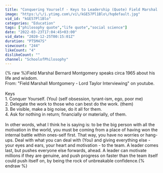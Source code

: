 ```yaml
---
title: "Conquering Yourself - Keys to Leadership (Quote) Field Marshal Bernard Montgomery"
image: "https:\/\/i.ytimg.com\/vi\/kGE57Pl1Blo\/hqdefault.jpg"
vid_id: "kGE57Pl1Blo"
categories: "Education"
tags: ["philosophy quote","life quote","social science"]
date: "2022-03-23T17:04:45+03:00"
vid_date: "2020-12-25T00:15:01Z"
duration: "PT5M47S"
viewcount: "244"
likeCount: "4"
dislikeCount: ""
channel: "SchoolofPhilosophy"
---
```

{% raw %}Field Marshal Bernard Montgomery speaks circa 1965 about his life and wisdom.<br />From: &quot;Field Marshall Montgomery - Lord Taylor Interviewing&quot; on youtube.<br /><br />Keys<br />1. Conquer Yourself. (You) (self obsession, tyrant-ism, ego, poor me) <br />2. Delegate the work to those who can best do the work. (them)<br />3. Be visible, make a big noise, do it all for them.<br />4. Ask for nothing in return; financially or materially, of them.<br /><br />In other words, what I think he is saying is: to be the big person with all the motivation in the world, you must be coming from a place of having won the internal battle within ones-self first. That way, you have no worries or hang-ups.  Deal with what you can deal with (You) and giving everything else - your eyes and ears, your heart and motivation - to the team. A leader comes last, but pushes everyone else forwards, ahead. A leader can motivate millions if they are genuine, and push progress on faster than the team itself could push itself on, by being the rock of unbreakable confidence.{% endraw %}
